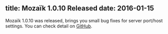 title: Mozaïk 1.0.10 Released
date: 2016-01-15
---
Mozaïk 1.0.10 was released, brings you small bug fixes for server port/host settings.
You can check detail on [GitHub](https://github.com/plouc/mozaik/releases/tag/v1.0.10).
